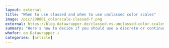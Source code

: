 ```yaml
---
layout: external
title: "When to use classed and when to use unclassed color scales"
image: /pic/200801_colorscale-classed-f.png
external: https://blog.datawrapper.de/classed-vs-unclassed-color-scales
summary: "Here's how to decide if you should use a discrete or continuous gradient to visualize your data."
whofor: on Datawrapper ↗
categories: [article]
---
```

